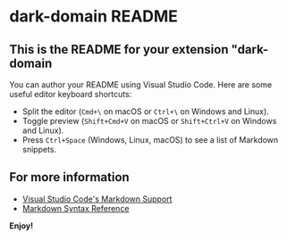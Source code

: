 # dark-domain README

## This is the README for your extension "dark-domain

You can author your README using Visual Studio Code. Here
are some useful editor keyboard shortcuts:

- Split the editor (`Cmd+\` on macOS or `Ctrl+\` on Windows
  and Linux).
- Toggle preview (`Shift+Cmd+V` on macOS or `Shift+Ctrl+V`
  on Windows and Linux).
- Press `Ctrl+Space` (Windows, Linux, macOS) to see a list
  of Markdown snippets.

## For more information

- [Visual Studio Code's Markdown Support](http://code.visualstudio.com/docs/languages/markdown)
- [Markdown Syntax Reference](https://help.github.com/articles/markdown-basics/)

**Enjoy!**
